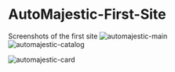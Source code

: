 # AutoMajestic-First-Site
Screenshots of the first site
![automajestic-main](https://github.com/qeky/AutoMajestic-First-Site/assets/117240579/040f75fe-9fd3-4d42-905f-77cc6184f4d1)
<br>
![automajestic-catalog](https://github.com/qeky/AutoMajestic-First-Site/assets/117240579/76d8d9f9-e31d-4f3c-9027-df33a2c306b9)

![automajestic-card](https://github.com/qeky/AutoMajestic-First-Site/assets/117240579/9d98f15b-8eb8-4314-bf04-7a015fb46689)
